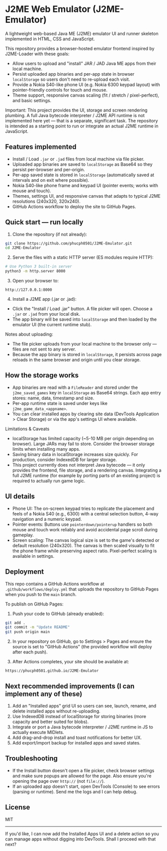 # J2ME Web Emulator (J2ME-Emulator)

A lightweight web-based Java ME (J2ME) emulator UI and runner skeleton implemented in HTML, CSS and JavaScript.

This repository provides a browser-hosted emulator frontend inspired by J2ME-Loader with these goals:

- Allow users to upload and "install" JAR / JAD Java ME apps from their local machine.
- Persist uploaded app binaries and per-app state in browser `localStorage` so users don't need to re-upload each visit.
- Provide a Nokia S40-like phone UI (e.g. Nokia 6300 keypad layout) with pointer-friendly controls for touch and mouse.
- Theme support, responsive canvas scaling (fit / stretch / pixel-perfect), and basic settings.

Important: This project provides the UI, storage and screen rendering plumbing. A full Java bytecode interpreter / J2ME API runtime is not implemented here yet — that is a separate, significant task. The repository is intended as a starting point to run or integrate an actual J2ME runtime in JavaScript.

## Features implemented

- Install / Load `.jar` or `.jad` files from local machine via file picker.
- Uploaded app binaries are saved to `localStorage` as Base64 so they persist per-browser and per-origin.
- Per-app saved state is stored in `localStorage` (automatically saved at intervals and on exit where possible).
- Nokia S40-like phone frame and keypad UI (pointer events; works with mouse and touch).
- Themes, settings UI, and responsive canvas that adapts to typical J2ME resolutions (240x320, 320x240).
- GitHub Actions workflow to deploy the site to GitHub Pages.

## Quick start — run locally

1. Clone the repository (if not already):

```bash
git clone https://github.com/phucph0501/J2ME-Emulator.git
cd J2ME-Emulator
```

2. Serve the files with a static HTTP server (ES modules require HTTP):

```bash
# Use Python 3 built-in server
python3 -m http.server 8000
```

3. Open your browser to:

```
http://127.0.0.1:8000
```

4. Install a J2ME app (.jar or .jad):

- Click the "Install / Load .jar" button. A file picker will open. Choose a `.jar` or `.jad` from your local disk.
- The app binary will be saved into `localStorage` and then loaded by the emulator UI (the current runtime stub).

Notes about uploading:
- The file picker uploads from your local machine to the browser only — files are not sent to any server.
- Because the app binary is stored in `localStorage`, it persists across page reloads in the same browser and origin until you clear storage.

## How the storage works

- App binaries are read with a `FileReader` and stored under the `j2me_saved_games` key in `localStorage` as Base64 strings. Each app entry stores: name, data, timestamp and size.
- Per-app runtime state is saved under keys like `j2me_game_data_<appname>`.
- You can clear installed apps by clearing site data (DevTools Application > Clear Storage) or via the app's settings UI where available.

Limitations & Caveats

- localStorage has limited capacity (~5-10 MB per origin depending on browser). Large JARs may fail to store. Consider the browser storage limits when installing many apps.
- Saving binary data in localStorage increases size quickly. For production, consider IndexedDB for larger storage.
- This project currently does not interpret Java bytecode — it only provides the frontend, file storage, and a rendering canvas. Integrating a full J2ME runtime (for example by porting parts of an existing project) is required to actually run game logic.

## UI details

- Phone UI: The on-screen keypad tries to replicate the placement and feels of a Nokia S40 (e.g., 6300) with a central selection button, 4-way navigation and a numeric keypad.
- Pointer events: Buttons use `pointerdown/pointerup` handlers so both mouse and touch work reliably and avoid accidental page scroll during gameplay.
- Screen scaling: The canvas logical size is set to the game's detected or default resolution (240x320). The canvas is then scaled visually to fit the phone frame while preserving aspect ratio. Pixel-perfect scaling is available in settings.

## Deployment

This repo contains a GitHub Actions workflow at `.github/workflows/deploy.yml` that uploads the repository to GitHub Pages when you push to the `main` branch.

To publish on GitHub Pages:

1. Push your code to GitHub (already enabled):

```bash
git add .
git commit -m "Update README"
git push origin main
```

2. In your repository on GitHub, go to Settings > Pages and ensure the source is set to "GitHub Actions" (the provided workflow will deploy after each push).

3. After Actions completes, your site should be available at:

```
https://phucph0501.github.io/J2ME-Emulator
```

## Next recommended improvements (I can implement any of these)

1. Add an "Installed apps" grid UI so users can see, launch, rename, and delete installed apps without re-uploading.
2. Use IndexedDB instead of localStorage for storing binaries (more capacity and better suited for blobs).
3. Integrate or port a Java bytecode interpreter / J2ME runtime in JS to actually execute MIDlets.
4. Add drag-and-drop install and toast notifications for better UX.
5. Add export/import backup for installed apps and saved states.

## Troubleshooting

- If the Install button doesn't open a file picker, check browser settings and make sure popups are allowed for the page. Also ensure you're opening the page over `http://` (not `file://`).
- If an uploaded app doesn't start, open DevTools (Console) to see errors (parsing or runtime). Send me the logs and I can help debug.

## License

MIT

---
If you'd like, I can now add the Installed Apps UI and a delete action so you can manage apps without digging into DevTools. Shall I proceed with that next?